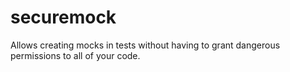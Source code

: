 # securemock
Allows creating mocks in tests without having to grant dangerous permissions to all of your code.
